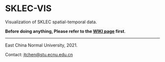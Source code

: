 # SKLEC-VIS

Visualization of SKLEC spatial-temporal data.

**Before doing anything, Please refer to the [WIKI page](http://172.20.5.126:88/sklec/sklec-vis/-/wikis/home) first**.

---

East China Normal University, 2021.

Contact: jtchen@stu.ecnu.edu.cn